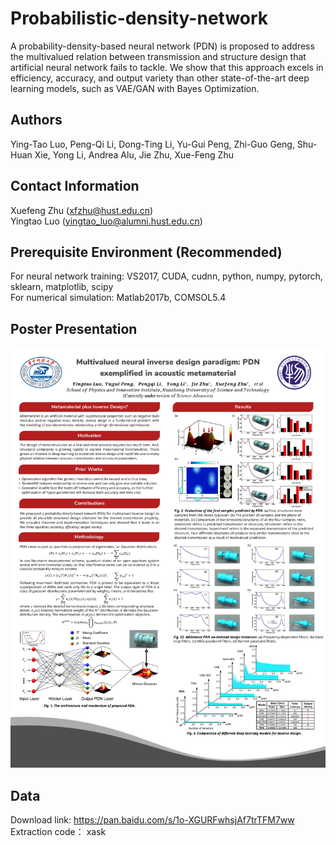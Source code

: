 # Probabilistic-density-network   
A probability-density-based neural network (PDN) is proposed to address the multivalued relation between transmission and structure design that artificial neural network fails to tackle.  We show that this approach excels in efficiency, accuracy, and output variety than other state-of-the-art deep learning models, such as VAE/GAN with Bayes Optimization.
## Authors
Ying-Tao Luo, Peng-Qi Li, Dong-Ting Li, Yu-Gui Peng, Zhi-Guo Geng, Shu-Huan Xie, Yong Li, Andrea Alu, Jie Zhu, Xue-Feng Zhu
## Contact Information
Xuefeng Zhu (xfzhu@hust.edu.cn)  
Yingtao Luo (yingtao_luo@alumni.hust.edu.cn)
## Prerequisite Environment (Recommended)
For neural network training: VS2017, CUDA, cudnn, python, numpy, pytorch, sklearn, matplotlib, scipy  
For numerical simulation: Matlab2017b, COMSOL5.4
## Poster Presentation
![image](https://github.com/yingtaoluo/Probabilistic-density-network/blob/master/POSTER_PDN.jpg)
## Data  
Download link: https://pan.baidu.com/s/1o-XGURFwhsjAf7trTFM7ww  
Extraction code： xask
